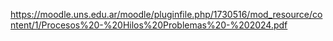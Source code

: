https://moodle.uns.edu.ar/moodle/pluginfile.php/1730516/mod_resource/content/1/Procesos%20-%20Hilos%20Problemas%20-%202024.pdf